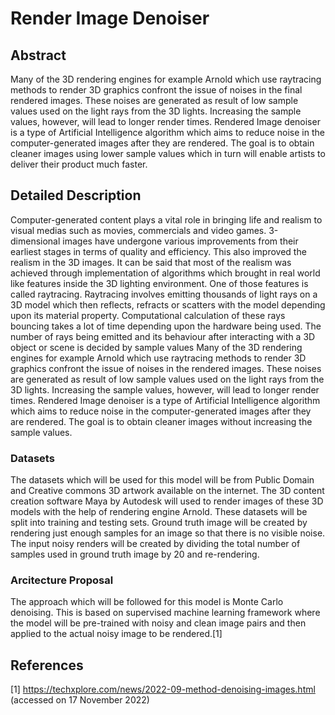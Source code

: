 # Render Image Denoiser

## Abstract

Many of the 3D rendering engines for example Arnold which use raytracing methods to render 3D graphics confront the issue of noises in the final rendered images. These noises are generated as result of low sample values used on the light rays from the 3D lights. Increasing the sample values, however, will lead to longer render times. Rendered Image denoiser is a type of Artificial Intelligence algorithm which aims to reduce noise in the computer-generated images after they are rendered. The goal is to obtain cleaner images using lower sample values which in turn will enable artists to deliver their product much faster.

## Detailed Description

Computer-generated content plays a vital role in bringing life and realism to visual medias such as movies, commercials and video games. 3-dimensional images have undergone various improvements from their earliest stages in terms of quality and efficiency. This also improved the realism in the 3D images. It can be said that most of the realism was achieved through implementation of algorithms which brought in real world like features inside the 3D lighting environment. One of those features is called raytracing. Raytracing involves emitting thousands of light rays on a 3D model which then reflects, refracts or scatters with the model depending upon its material property. Computational calculation of these rays bouncing takes a lot of time depending upon the hardware being used. The number of rays being emitted and its behaviour after interacting with a 3D object or scene is decided by sample values Many of the 3D rendering engines for example Arnold which use raytracing methods to render 3D graphics confront the issue of noises in the rendered images. These noises are generated as result of low sample values used on the light rays from the 3D lights. Increasing the sample values, however, will lead to longer render times. Rendered Image denoiser is a type of Artificial Intelligence algorithm which aims to reduce noise in the computer-generated images after they are rendered. The goal is to obtain cleaner images without increasing the sample values.

### Datasets

The datasets which will be used for this model will be from Public Domain and Creative commons 3D artwork available on the internet. The 3D content creation software Maya by Autodesk will used to render images of these 3D models with the help of rendering engine Arnold. These datasets will be split into training and testing sets. Ground truth image will be created by rendering just enough samples for an image so that there is no visible noise. The input noisy renders will be created by dividing the total number of samples used in ground truth image by 20 and re-rendering.

### Arcitecture Proposal

The approach which will be followed for this model is Monte Carlo denoising. This is based on supervised machine learning framework where the model will be pre-trained with noisy and clean image pairs and then applied to the actual noisy image to be rendered.[1]

## References

[1] https://techxplore.com/news/2022-09-method-denoising-images.html (accessed on 17 November 2022)
